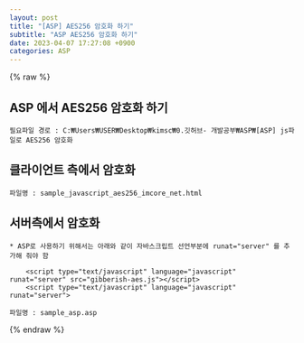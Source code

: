 ```yaml
---  
layout: post  
title: "[ASP] AES256 암호화 하기"  
subtitle: "ASP AES256 암호화 하기"  
date: 2023-04-07 17:27:08 +0900  
categories: ASP  
---  
```

{% raw %}  
## ASP 에서 AES256 암호화 하기  
  
	필요파일 경로 : C:₩Users₩USER₩Desktop₩kimsc₩0.깃허브- 개발공부₩ASP₩[ASP] js파일로 AES256 암호화  
  
## 클라이언트 측에서 암호화  
  
	파일명 : sample_javascript_aes256_imcore_net.html  
  
## 서버측에서 암호화  
	* ASP로 사용하기 위해서는 아래와 같이 자바스크립트 선언부분에 runat="server" 를 추가해 줘야 함  
  
		<script type="text/javascript" language="javascript" runat="server" src="gibberish-aes.js"></script>  
		<script type="text/javascript" language="javascript" runat="server">  
  
	파일명 : sample_asp.asp  
{% endraw %}